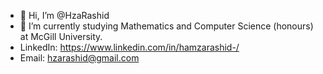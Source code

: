 - 👋 Hi, I’m @HzaRashid
- 🌱 I’m currently studying Mathematics and Computer Science (honours) at McGill University.
- LinkedIn: https://www.linkedin.com/in/hamzarashid-/
- Email: hzarashid@gmail.com

